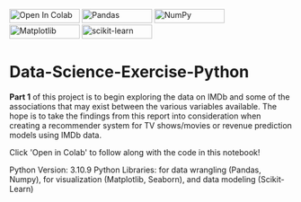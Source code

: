 <a href="https://colab.research.google.com/drive/1_6HecpiJpMa_Ahs4nnMA_U4LWWyIqREg?usp=sharing"><img src="https://colab.research.google.com/assets/colab-badge.svg" alt="Open In Colab" width="125" height="25"></a>
<img src="https://img.shields.io/badge/pandas-%23150458.svg?style=for-the-badge&logo=pandas&logoColor=white" alt="Pandas" width="125" height="25">
<img src="https://img.shields.io/badge/numpy-%23013243.svg?style=for-the-badge&logo=numpy&logoColor=white" alt="NumPy" width="125" height="25">
<img src="https://img.shields.io/badge/Matplotlib-%23ffffff.svg?style=for-the-badge&logo=Matplotlib&logoColor=black" alt="Matplotlib" width="125" height="25">
<img src="https://img.shields.io/badge/scikit--learn-%23F7931E.svg?style=for-the-badge&logo=scikit-learn&logoColor=white" alt="scikit-learn" width="125" height="25">

# Data-Science-Exercise-Python
__Part 1__ of this project is to begin exploring the data on IMDb and some of the associations that may exist between the various variables available. The hope is to take the findings from this report into consideration when creating a recommender system for TV shows/movies or revenue prediction models using IMDb data.

Click 'Open in Colab' to follow along with the code in this notebook!

Python Version: 3.10.9
Python Libraries: for data wrangling (Pandas, Numpy), for visualization (Matplotlib, Seaborn), and data modeling (Scikit-Learn)  


